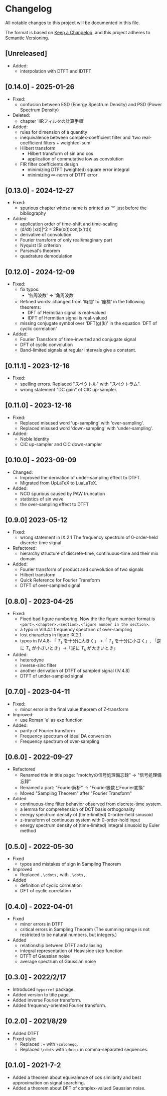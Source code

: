 # Changelog

All notable changes to this project will be documented in this file.

The format is based on [Keep a Changelog](https://keepachangelog.com/en/1.0.0/),
and this project adheres to [Semantic Versioning](https://semver.org/spec/v2.0.0.html).

## [Unreleased]

- Added:
  - interpolation with DTFT and IDTFT

## [0.14.0] - 2025-01-26

- Fixed:
  - confusion between ESD (Energy Spectrum Density) and PSD (Power Spectrum Density)
- Deleted:
  - chapter 'IIRフィルタの計算手順'
- Added:
  - rules for dimension of a quantity
  - inequivalence between complex-coefficient filter and 'two real-coefficient filters + weighted-sum'
  - Hilbert transform
    - Hilbert transform of sin and cos
    - application of commutative low as convolution
  - FIR filter coefficients design
    - minimizing DTFT (weighted) square error integral
    - minimizing ∞-norm of DTFT error

## [0.13.0] - 2024-12-27

- Fixed:
  - spurious chapter whose name is printed as '*' just before the bibliography
- Added:
  - application order of time-shift and time-scaling
  - (d/dt) |x(t)|^2 = 2Re(x(t)conj(x'(t)))
  - derivative of convolution
  - Fourier transform of only real/imaginary part
  - Nyquist ISI criterion
  - Parseval's theorem
  - quadrature demodulation

## [0.12.0] - 2024-12-09

- Fixed:
  - fix typos:
    - '各周波数' -> '角周波数'
  - Refined words: changed from '時間' to '座標' in the following theorems:
    - DFT of Hermitian signal is real-valued
    - IDFT of Hermitian signal is real-valued
  - missing conjugate symbol over 'DFT(g)(k)' in the equation 'DFT of cyclic correlation'
- Added:
  - Fourier Transform of time-inverted and conjugate signal
  - DFT of cyclic convolution
  - Band-limited signals at regular intervals give a constant.

## [0.11.1] - 2023-12-16

- Fixed:
  - spelling errors. Replaced "スペクトル" with "スペクトラム".
  - wrong statement "DC gain" of CIC up-sampler.

## [0.11.0] - 2023-12-16

- Fixed:
  - Replaced misused word 'up-sampling' with 'over-sampling'.
  - Replaced misused word 'down-sampling' with 'under-sampling'.
- Added:
  - Noble Identity
  - CIC up-sampler and CIC down-sampler

## [0.10.0] - 2023-09-09

- Changed:
  - Improved the derivation of under-sampling effect to DTFT.
  - Migrated from UpLaTeX to LuaLaTeX.
- Added:
  - NCO spurious caused by PAW truncation
  - statistics of sin wave
  - the over-sampling effect to DTFT

## [0.9.0]  2023-05-12

- Fixed:
  - wrong statement in IX.2.1 The frequency spectrum of 0-order-held discrete-time signal
- Refactored:
  - hierarchy structure of discrete-time, continuous-time and their mix domain
- Added:
  - Fourier transform of product and convolution of two signals
  - Hilbert transform
  - Quick Reference for Fourier Transform
  - DTFT of over-sampled signal

## [0.8.0] - 2023-04-25

- Fixed:
  - Fixed bad figure numbering. Now the the figure number format is `<part>.<chapter>.<section>.<figure number in the section>`.
  - a typo in VIII.4.1 frequency spectrum of over-sampling
  - lost characters in figure IX.2.1.
  - typos in IV.4.8: 「 $T_\text{s}$ を十分に大きく」→「 $T_\text{s}$ を十分に小さく」, 「逆に $T_\text{s}$ が小さいとき」→「逆に $T_\text{s}$ が大きいとき」
- Added:
  - heterodyne
  - inverse-sinc filter
  - another derivation of DTFT of sampled signal (IV.4.8)
  - DTFT of under-sampled signal

## [0.7.0] - 2023-04-11

- Fixed:
  - minor error in the final value theorem of Z-transform
- Improved:
  - use Roman 'e' as exp function
- Added:
  - parity of Fourier transform
  - Frequency spectrum of ideal DA conversion
  - Frequency spectrum of over-sampling

## [0.6.0] - 2022-09-27

- Refactored
  - Renamed title in title page: "motchyの信号処理備忘録" -> "信号処理備忘録"
  - Renamed a part: "Fourier解析" -> "Fourier級数とFourier変換"
  - Moved "Sampling Theorem" after "Fourier Transform"
- Added
  - continuous-time filter behavior observed from discrete-time system.
  - a lemma for comprehension of DCT basis orthogonality
  - energy spectrum density of (time-limited) 0-order-held sinusoid
  - z-transform of continuous system with 0-order-hold input
  - energy spectrum density of (time-limited) integral sinusoid by Euler method

## [0.5.0] - 2022-05-30

- Fixed
  - typos and mistakes of sign in Sampling Theorem
- Improved
  - Replaced `,\cdots,` with `,\dots,`.
- Added
  - definition of cyclic correlation
  - DFT of cyclic correlation

## [0.4.0] - 2022-04-01

- Fixed
  - minor errors in DTFT
  - critical errors in Sampling Theorem (The summing range is not restricted to be natural numbers, but integers.)
- Added
  - relationship between DTFT and aliasing
  - integral representation of Heaviside step function
  - DTFT of Gaussian noise
  - average spectrum of Gaussian noise

## [0.3.0] - 2022/2/17

- Introduced `hyperref` package.
- Added version to title page.
- Added inverse Fourier transform.
- Added frequency-oriented Fourier transform.

## [0.2.0] - 2021/8/29

- Added DTFT
- Fixed style:
  - Replaced `:=` with `\coloneqq`.
  - Replaced `\cdots` with `\dotsc` in comma-separated sequences.

## [0.1.0] - 2021-7-2

- Added a theorem about equivalence of cos similarity and best approximation on signal searching.
- Added a theorem about DFT of complex-valued Gaussian noise.
